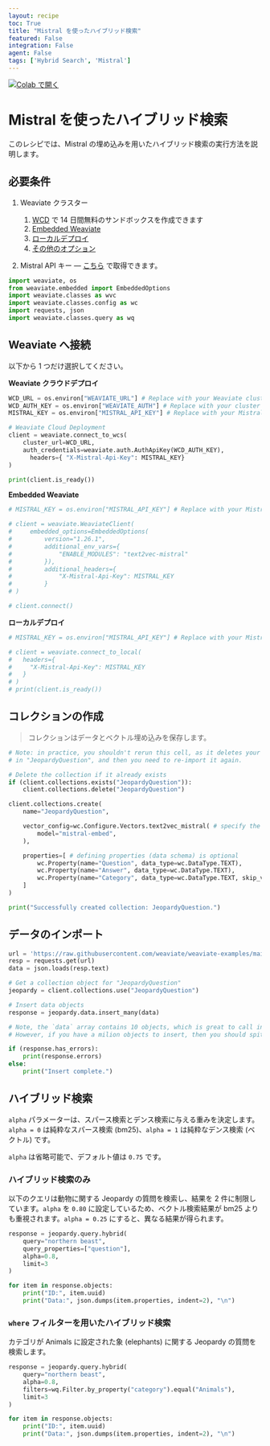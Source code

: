 ```yaml
---
layout: recipe
toc: True
title: "Mistral を使ったハイブリッド検索"
featured: False
integration: False
agent: False
tags: ['Hybrid Search', 'Mistral']
---
```

[![Colab で開く](https://colab.research.google.com/assets/colab-badge.svg)](https://colab.research.google.com/github/weaviate/recipes/blob/main/weaviate-features/model-providers/mistral/hybrid_search_mistral_embed.ipynb)

# Mistral を使ったハイブリッド検索

このレシピでは、Mistral の埋め込みを用いたハイブリッド検索の実行方法を説明します。

## 必要条件

1. Weaviate クラスター  
    1. [WCD](https://console.weaviate.cloud/) で 14 日間無料のサンドボックスを作成できます  
    2. [Embedded Weaviate](https://docs.weaviate.io/deploy/installation-guides/embedded)  
    3. [ローカルデプロイ](https://docs.weaviate.io/deploy/installation-guides/docker-installation)  
    4. [その他のオプション](https://docs.weaviate.io/deploy)

2. Mistral API キー — [こちら](https://docs.mistral.ai/api/) で取得できます。

```python
import weaviate, os
from weaviate.embedded import EmbeddedOptions
import weaviate.classes as wvc
import weaviate.classes.config as wc
import requests, json
import weaviate.classes.query as wq
```

## Weaviate へ接続

以下から 1 つだけ選択してください。

**Weaviate クラウドデプロイ**

```python
WCD_URL = os.environ["WEAVIATE_URL"] # Replace with your Weaviate cluster URL
WCD_AUTH_KEY = os.environ["WEAVIATE_AUTH"] # Replace with your cluster auth key
MISTRAL_KEY = os.environ["MISTRAL_API_KEY"] # Replace with your Mistral key

# Weaviate Cloud Deployment
client = weaviate.connect_to_wcs(
    cluster_url=WCD_URL,
    auth_credentials=weaviate.auth.AuthApiKey(WCD_AUTH_KEY),
      headers={ "X-Mistral-Api-Key": MISTRAL_KEY}
)

print(client.is_ready())
```

**Embedded Weaviate**

```python
# MISTRAL_KEY = os.environ["MISTRAL_API_KEY"] # Replace with your Mistral key

# client = weaviate.WeaviateClient(
#     embedded_options=EmbeddedOptions(
#         version="1.26.1",
#         additional_env_vars={
#             "ENABLE_MODULES": "text2vec-mistral"
#         }),
#         additional_headers={
#             "X-Mistral-Api-Key": MISTRAL_KEY
#         }
# )

# client.connect()
```

**ローカルデプロイ**

```python
# MISTRAL_KEY = os.environ["MISTRAL_API_KEY"] # Replace with your Mistral key

# client = weaviate.connect_to_local(
#   headers={
#     "X-Mistral-Api-Key": MISTRAL_KEY
#   }
# )
# print(client.is_ready())
```

## コレクションの作成
> コレクションはデータとベクトル埋め込みを保存します。

```python
# Note: in practice, you shouldn't rerun this cell, as it deletes your data
# in "JeopardyQuestion", and then you need to re-import it again.

# Delete the collection if it already exists
if (client.collections.exists("JeopardyQuestion")):
    client.collections.delete("JeopardyQuestion")

client.collections.create(
    name="JeopardyQuestion",

    vector_config=wc.Configure.Vectors.text2vec_mistral( # specify the vectorizer and model
        model="mistral-embed",
    ),

    properties=[ # defining properties (data schema) is optional
        wc.Property(name="Question", data_type=wc.DataType.TEXT), 
        wc.Property(name="Answer", data_type=wc.DataType.TEXT),
        wc.Property(name="Category", data_type=wc.DataType.TEXT, skip_vectorization=True), 
    ]
)

print("Successfully created collection: JeopardyQuestion.")
```

## データのインポート

```python
url = 'https://raw.githubusercontent.com/weaviate/weaviate-examples/main/jeopardy_small_dataset/jeopardy_tiny.json'
resp = requests.get(url)
data = json.loads(resp.text)

# Get a collection object for "JeopardyQuestion"
jeopardy = client.collections.use("JeopardyQuestion")

# Insert data objects
response = jeopardy.data.insert_many(data)

# Note, the `data` array contains 10 objects, which is great to call insert_many with.
# However, if you have a milion objects to insert, then you should spit them into smaller batches (i.e. 100-1000 per insert)

if (response.has_errors):
    print(response.errors)
else:
    print("Insert complete.")
```

## ハイブリッド検索

`alpha` パラメーターは、スパース検索とデンス検索に与える重みを決定します。`alpha = 0` は純粋なスパース検索 (bm25)、`alpha = 1` は純粋なデンス検索 (ベクトル) です。

`alpha` は省略可能で、デフォルト値は `0.75` です。

### ハイブリッド検索のみ

以下のクエリは動物に関する Jeopardy の質問を検索し、結果を 2 件に制限しています。`alpha` を `0.80` に設定しているため、ベクトル検索結果が bm25 よりも重視されます。`alpha = 0.25` にすると、異なる結果が得られます。

```python
response = jeopardy.query.hybrid(
    query="northern beast",
    query_properties=["question"],
    alpha=0.8,
    limit=3
)

for item in response.objects:
    print("ID:", item.uuid)
    print("Data:", json.dumps(item.properties, indent=2), "\n")
```

### `where` フィルターを用いたハイブリッド検索

カテゴリが Animals に設定された象 (elephants) に関する Jeopardy の質問を検索します。

```python
response = jeopardy.query.hybrid(
    query="northern beast",
    alpha=0.8,
    filters=wq.Filter.by_property("category").equal("Animals"),
    limit=3
)

for item in response.objects:
    print("ID:", item.uuid)
    print("Data:", json.dumps(item.properties, indent=2), "\n")
```

